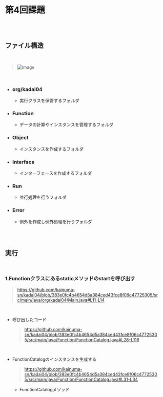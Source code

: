 # 第4回課題

<br><br>

## ファイル構造

<br>

> ![image](https://github.com/kainuma-sn/kadai04/assets/145829664/e0cdcc29-a187-45a8-8acf-0057c4443ede)

<br>

- ### org/kadai04<br>
  - 実行クラスを保管するフォルダ

- ### Function<br>
  - データの計算やインスタンスを管理するフォルダ

- ### Object<br>
  - インスタンスを作成するフォルダ

- ### Interface<br>
  - インターフェースを作成するフォルダ

- ### Run<br>
  - 並行処理を行うフォルダ

- ### Error<br>
  - 例外を作成し例外処理を行うフォルダ

<br><br>

## 実行

<br>

### 1.Functionクラスにあるstaticメソッドのstartを呼び出す

> https://github.com/kainuma-sn/kadai04/blob/383e0fc4b4654d5a384ced43fce8f06c47725305/src/main/java/org/kadai04/Main.java#L11-L14

<br>

- 呼び出したコード

   > https://github.com/kainuma-sn/kadai04/blob/383e0fc4b4654d5a384ced43fce8f06c47725305/src/main/java/Function/FunctionCatalog.java#L28-L116

<br>

- FunctionCatalogのインスタンスを生成する
  > https://github.com/kainuma-sn/kadai04/blob/383e0fc4b4654d5a384ced43fce8f06c47725305/src/main/java/Function/FunctionCatalog.java#L31-L34
  - FunctionCatalogメソッド
  > 
  
